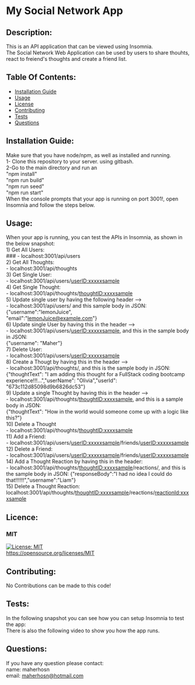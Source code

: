 # My Social Network App

## Description:
This is an API application that can be viewed using Insomnia. <br> The Social Network Web Application can be used by users to share thouhts, react to freiend's thoughts and create a friend list. 

## Table Of Contents:
- [Installation Guide](#installation-guide)
- [Usage](#usage)
-	[License](#license)
- [Contributing](#contributing)
- [Tests](#tests)
- [Questions](#questions)

## Installation Guide:
Make sure that you have node/npm, as well as installed and running.<br>1- Clone this repository to your server. using gitbash.<br>2-Go to the main directory and run an<br> "npm install" <br>"npm run build"<br>"npm run seed"<br>"npm run start"<br>When the console prompts that your app is running on port 3001!, open Insomnia and follow the steps below. 

## Usage: 
When your app is running, you can test the APIs in Insomnia, as shown in the below snapshot:<br>1) Get All Users: <br>### - <span>localhost:3001/api/users</span><br>2) Get All Thoughts: <br> - <span>localhost:3001/api/thoughts</span><br>3) Get Single User: <br> - <span>localhost:3001/api/users/<userID:xxxxxsample></span><br>4) Get Single Thought: <br> - <span>localhost:3001/api/thoughts/<thoughtID:xxxxsample></span><br>5) Update single user by having the following header --> <br> - <span>localhost:3001/api/users/</span> and this sample body in JSON:<br>{"username":"lemonJuice",<br>"email":"lemonJuice@example.com"}<br>6) Update single User by having this in the header --> <br> - <span>localhost:3001/api/users/<userID:xxxxxsample></span>, and this in the sample body in JSON:<br>{"username": "Maher"}<br>7) Delete User:  <br> - <span>localhost:3001/api/users/<userID:xxxxxsample></span><br>8) Create a Thougt by having this in the header -->  <br> - <span>localhost:3001/api/thoughts/</span>, and this is the sample body in JSON:<br>{"thoughtText": "I am adding this thought for a FullStack coding bootcamp experience!!!...","userName": "Olivia","userId": "673c112d85098d9b6826dc53"}<br>9) Update a single Thought by having this in the header --> <br> - <span>localhost:3001/api/thoughts/<thoughtID:xxxxsample></span>, and this is a sample body in JSON:<br>{"thoughtText": "How in the world would someone come up with a logic like this?"}<br>10) Delete a Thought <br> - <span>localhost:3001/api/thoughts/<thoughtID:xxxxsample></span><br>11) Add a Friend: <br> - <span>localhost:3001/api/users/<userID:xxxxxsample>/friends/<userID:xxxxxsample></span><br>12) Delete a Friend: <br> - <span>localhost:3001/api/users/<userID:xxxxxsample>/friends/<userID:xxxxxsample></span><br>14) Add a Thought Reaction by having this in the header: <br> - <span>localhost:3001/api/thoughts/<thoughtID:xxxxsample>/reactions/, and this is the sample body in JSON: {"responseBody":"I had no idea I could do that!!!!!!","username":"Liam"}<br>15) Delete a Thought Reaction: </span>localhost:3001/api/thoughts/<thoughtID:xxxxsample>/reactions/<reactionId:xxxxsample>

## Licence: <br>
### MIT <br>
[![License: MIT](https://img.shields.io/badge/License-MIT-yellow.svg)](https://opensource.org/licenses/MIT) <br>
https://opensource.org/licenses/MIT


## Contributing:
No Contributions can be made to this code!

## Tests:
In the following snapshot you can see how you can setup Insomnia to test the app:<br> There is also the following video to show you how the app runs.

## Questions:
If you have any question please contact: <br>
name: maherhosn <br>
email: maherhosn@hotmail.com
  

